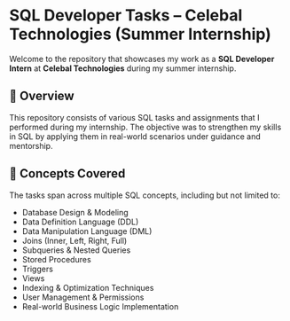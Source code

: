 # SQL Developer Tasks – Celebal Technologies (Summer Internship)

Welcome to the repository that showcases my work as a **SQL Developer Intern** at **Celebal Technologies** during my summer internship.

## 📌 Overview

This repository consists of various SQL tasks and assignments that I performed during my internship. The objective was to strengthen my skills in SQL by applying them in real-world scenarios under guidance and mentorship.

## 🧠 Concepts Covered

The tasks span across multiple SQL concepts, including but not limited to:

- Database Design & Modeling
- Data Definition Language (DDL)
- Data Manipulation Language (DML)
- Joins (Inner, Left, Right, Full)
- Subqueries & Nested Queries
- Stored Procedures
- Triggers
- Views
- Indexing & Optimization Techniques
- User Management & Permissions
- Real-world Business Logic Implementation


